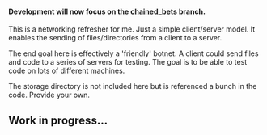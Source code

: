 #### Development will now focus on the [chained_bets](https://github.com/bws0013/chained_bets) branch.

This is a networking refresher for me. Just a simple client/server model. It enables the sending of files/directories from a client to a server.

The end goal here is effectively a 'friendly' botnet. A client could send files and code to a series of servers for testing. The goal is to be able to test code on lots of different machines.

The storage directory is not included here but is referenced a bunch in the code. Provide your own.

## Work in progress...
